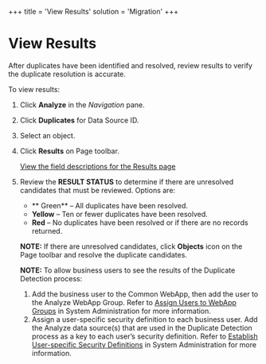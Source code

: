+++
title = 'View Results'
solution = 'Migration'
+++

# View Results

After duplicates have been identified and resolved, review results to
verify the duplicate resolution is accurate.

To view results:

1.  Click **Analyze** in the *Navigation* pane.

2.  Click **Duplicates** for Data Source ID.

3.  Select an object.

4.  Click **Results** on Page toolbar.
    
    [View the field descriptions for the Results
    page](../../../Platform/Common/Page_Desc/Results.htm)

5.  Review the **RESULT STATUS** to determine if there are unresolved
    candidates that must be reviewed. Options are:
    
      - ** Green** – All duplicates have been resolved.
      - **Yellow** – Ten or fewer duplicates have been resolved.
      - **Red** – No duplicates have been resolved or if there are no
        records returned.
    
    **NOTE:** If there are unresolved candidates, click **Objects** icon
    on the Page toolbar and resolve the duplicate candidates.
    
    **NOTE:** To allow business users to see the results of the
    Duplicate Detection process:
    
    1.  Add the business user to the Common WebApp, then add the user to
        the Analyze WebApp Group. Refer to [Assign Users to WebApp
        Groups](../../../Platform/Sys_Admin/Use_Cases/Assign_Users_to_WebApp_Groups.htm)
        in System Administration for more information.
    2.  Assign a user-specific security definition to each business
        user. Add the Analyze data source(s) that are used in the
        Duplicate Detection process as a key to each user’s security
        definition. Refer to [Establish User-specific Security
        Definitions](../../../Platform/Sys_Admin/Use_Cases/Establish_UserSpecific_Security_Definitions.htm)
        in System Administration for more information.
